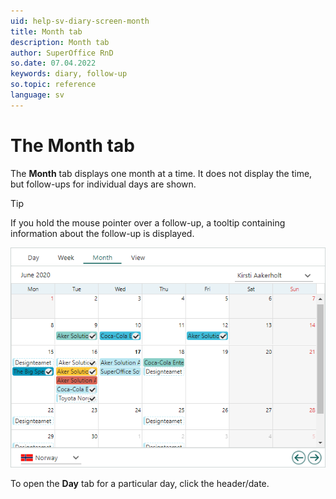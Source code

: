 ```yaml
---
uid: help-sv-diary-screen-month
title: Month tab
description: Month tab
author: SuperOffice RnD
so.date: 07.04.2022
keywords: diary, follow-up
so.topic: reference
language: sv
---
```


# The Month tab

The **Month** tab displays one month at a time. It does not display the time, but follow-ups for individual days are shown.

> [!TIP]
> If you hold the mouse pointer over a follow-up, a tooltip containing information about the follow-up is displayed.

![Diary screen, the Month tab -screenshot][img1]

To open the **Day** tab for a particular day, click the header/date.

<!-- Referenced links -->

<!-- Referenced images -->
[img1]: media/month-plan.bmp

